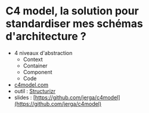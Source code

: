 # C4 model, la solution pour standardiser mes schémas d'architecture ?

- 4 niveaux d'abstraction
  - Context
  - Container
  - Component
  - Code
- [c4model.com](https://c4model.com/)
- outil : [Structurizr](https://structurizr.com/)
- slides : [https://github.com/jerga/c4model](https://github.com/jerga/c4model)
